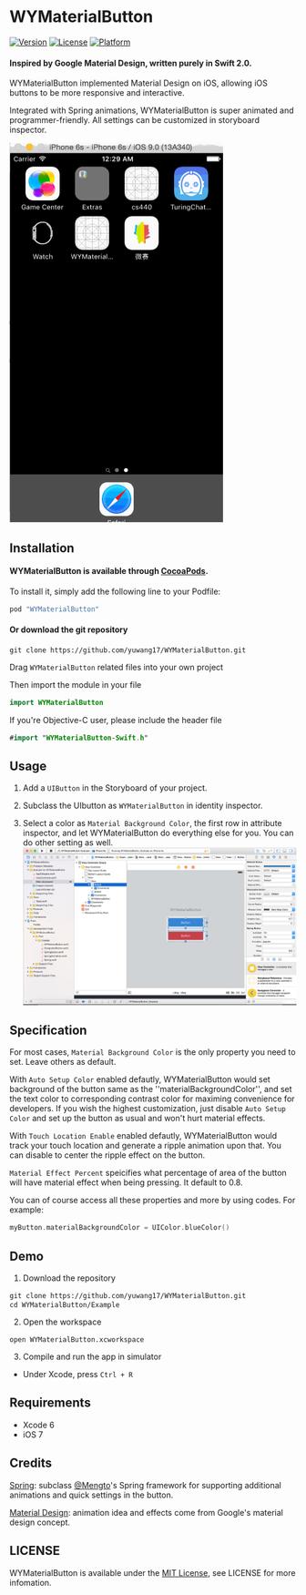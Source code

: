 # WYMaterialButton

[![Version](https://img.shields.io/cocoapods/v/WYMaterialButton.svg?style=flat)](http://cocoapods.org/pods/WYMaterialButton)
[![License](https://img.shields.io/cocoapods/l/WYMaterialButton.svg?style=flat)](http://cocoapods.org/pods/WYMaterialButton)
[![Platform](https://img.shields.io/cocoapods/p/WYMaterialButton.svg?style=flat)](http://cocoapods.org/pods/WYMaterialButton)

#### Inspired by Google Material Design, written purely in Swift 2.0. 

WYMaterialButton implemented Material Design on iOS, allowing iOS buttons to be more responsive and interactive.

Integrated with Spring animations, WYMaterialButton is super animated and programmer-friendly. All settings can be customized in storyboard inspector.


<img src="./Screenshot/animation.gif" width="375" height="667"/>

## Installation

#### WYMaterialButton is available through [CocoaPods](http://cocoapods.org).

To install it, simply add the following line to your Podfile:

```ruby
pod "WYMaterialButton"
```


#### Or download the git repository
```fish
git clone https://github.com/yuwang17/WYMaterialButton.git
```

Drag ``WYMaterialButton`` related files into your own project

Then import the module in your file
```swift
import WYMaterialButton
```

If you're Objective-C user, please include the header file
```swift
#import "WYMaterialButton-Swift.h"
```

## Usage
1) Add a ``UIButton`` in the Storyboard of your project.

2) Subclass the UIbutton as ``WYMaterialButton`` in identity inspector.

3) Select a color as ``Material Background Color``, the first row in attribute inspector, and let WYMaterialButton do everything else for you. You can do other setting as well.
![](./Screenshot/instruction.png)


## Specification
For most cases, ``Material Background Color`` is the only property you need to set. Leave others as default.

With ``Auto Setup Color`` enabled defautly, WYMaterialButton would set background of the button same as the ''materialBackgroundColor'', and set the text color to corresponding contrast color for maximing convenience for developers. If you wish the highest customization, just disable ``Auto Setup Color`` and set up the button as usual and won't hurt material effects.

With ``Touch Location Enable`` enabled defautly, WYMaterialButton would track your touch location and generate a ripple animation upon that. You can disable to center the ripple effect on the button.

``Material Effect Percent`` speicifies what percentage of area of the button will have material effect when being pressing. It default to 0.8.

You can of course access all these properties and more by using codes. For example:
```swift
myButton.materialBackgroundColor = UIColor.blueColor()
```


## Demo
1) Download the repository
```fish
git clone https://github.com/yuwang17/WYMaterialButton.git
cd WYMaterialButton/Example
```

2) Open the workspace
```fish
open WYMaterialButton.xcworkspace
```

3) Compile and run the app in simulator
* Under Xcode, press ``Ctrl + R``

## Requirements
* Xcode 6
* iOS 7

## Credits
[Spring](https://github.com/MengTo/Spring): subclass [@Mengto](https://twitter.com/MengTo)'s Spring framework for supporting additional animations and quick settings in the button.

[Material Design](https://www.google.com/design/spec/material-design/introduction.html): animation idea and effects come from Google's material design concept.

## LICENSE
WYMaterialButton is available under the [MIT License](LICENSE), see LICENSE for more infomation.
